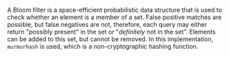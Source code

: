 A Bloom filter is a space-efficient probabilistic data structure that is used to check whether an element is a member of a set.
False positive matches are possible, but false negatives are not, therefore, each query may either return "possibly present" in the set or
"_definitely_ not in the set". Elements can be added to this set, but cannot be removed. In this implementation, `murmurhash` is used, which is a non-cryptographic hashing function.
